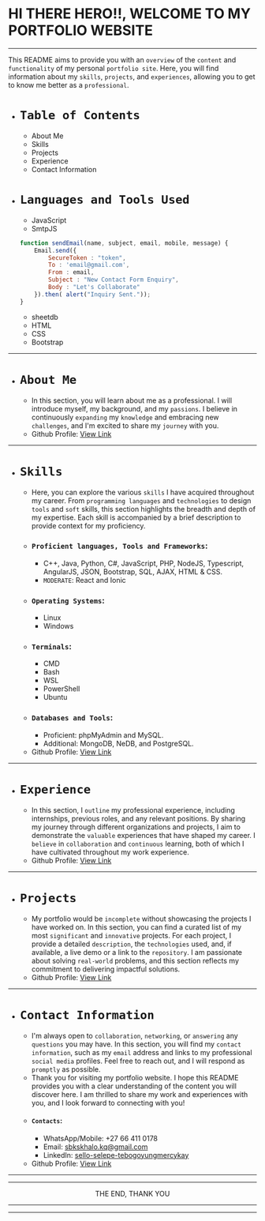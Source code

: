 # HI THERE HERO!!, WELCOME TO MY PORTFOLIO WEBSITE
---
This README aims to provide you with an `overview` of the `content` and `functionality` of my personal `portfolio site`. Here, you will find information about my `skills`, `projects`, and `experiences`, allowing you to get to know me better as a `professional`.

- # `Table of Contents`
    - About Me
    - Skills
    - Projects
    - Experience
    - Contact Information
- # `Languages and Tools Used`
    - JavaScript
    - SmtpJS
    ```javascript
    function sendEmail(name, subject, email, mobile, message) {
        Email.send({
            SecureToken : "token",
            To : 'email@gmail.com',
            From : email,
            Subject : "New Contact Form Enquiry",
            Body : "Let's Collaborate"
        }).then( alert("Inquiry Sent."));
    }
    ```
    - sheetdb
    - HTML
    - CSS
    - Bootstrap

---

- # `About Me`

    - In this section, you will learn about me as a professional. I will introduce myself, my background, and my `passions`. I believe in continuously `expanding` my `knowledge` and embracing new `challenges`, and I'm excited to share my `journey` with you.
    - Github Profile: [View Link](https://github.com/TebogoYungMercykay)

---

- # `Skills`
    - Here, you can explore the various `skills` I have acquired throughout my career. From `programming languages` and `technologies` to design `tools` and `soft` skills, this section highlights the breadth and depth of my expertise. Each skill is accompanied by a brief description to provide context for my proficiency.
    - ### `Proficient languages, Tools and Frameworks`:
        - C++, Java, Python, C#, JavaScript, PHP, NodeJS, Typescript, AngularJS, JSON, Bootstrap, SQL, AJAX, HTML & CSS.
        - `MODERATE`: React and Ionic
    - ### `Operating Systems`:
        - Linux
        - Windows
    - ### `Terminals`:
        - CMD
        - Bash
        - WSL
        - PowerShell
        - Ubuntu
    - ### `Databases and Tools`:
        - Proficient: phpMyAdmin and MySQL.
        - Additional: MongoDB, NeDB, and PostgreSQL.
    - Github Profile: [View Link](https://github.com/TebogoYungMercykay)

---

- # `Experience`
    - In this section, I `outline` my professional experience, including internships, previous roles, and any relevant positions. By sharing my journey through different organizations and projects, I aim to demonstrate the `valuable` experiences that have shaped my career. I `believe` in `collaboration` and `continuous` learning, both of which I have cultivated throughout my work experience.
    - Github Profile: [View Link](https://github.com/TebogoYungMercykay)

---

- # `Projects`
    - My portfolio would be `incomplete` without showcasing the projects I have worked on. In this section, you can find a curated list of my most `significant` and `innovative` projects. For each project, I provide a detailed `description`, the `technologies` used, and, if available, a live demo or a link to the `repository`. I am passionate about solving `real-world` problems, and this section reflects my commitment to delivering impactful solutions.
    - Github Profile: [View Link](https://github.com/TebogoYungMercykay?tab=repositories)

---

- # `Contact Information`
    - I'm always open to `collaboration`, `networking`, or `answering` any `questions` you may have. In this section, you will find my `contact information`, such as my `email` address and links to my professional `social media` profiles. Feel free to reach out, and I will respond as `promptly` as possible.
    - Thank you for visiting my portfolio website. I hope this README provides you with a clear understanding of the content you will discover here. I am thrilled to share my work and experiences with you, and I look forward to connecting with you!
    - #### `Contacts`:
        - WhatsApp/Mobile: +27 66 411 0178
        - Email: [sbkskhalo.kq@gmail.com](sbkskhalo.kq@gmail.com)
        - LinkedIn: [sello-selepe-tebogoyungmercykay](in/sello-selepe-tebogoyungmercykay)
    - Github Profile: [View Link](https://github.com/TebogoYungMercykay)
---
---
<p align=center>THE END, THANK YOU<p>

---
---
